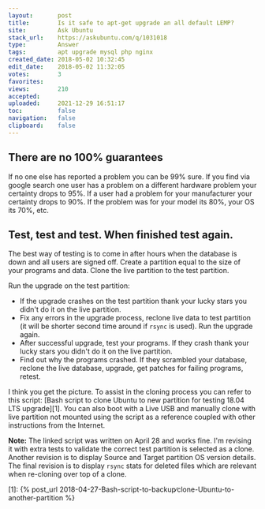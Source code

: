 ```yaml
---
layout:       post
title:        Is it safe to apt-get upgrade an all default LEMP?
site:         Ask Ubuntu
stack_url:    https://askubuntu.com/q/1031018
type:         Answer
tags:         apt upgrade mysql php nginx
created_date: 2018-05-02 10:32:45
edit_date:    2018-05-02 11:32:05
votes:        3
favorites:    
views:        210
accepted:     
uploaded:     2021-12-29 16:51:17
toc:          false
navigation:   false
clipboard:    false
---
```


## There are no 100% guarantees

If no one else has reported a problem you can be 99% sure. If you find via google search one user has a problem on a different hardware problem your certainty drops to 95%. If a user had a problem for your manufacturer your certainty drops to 90%. If the problem was for your model its 80%, your OS its 70%, etc.

## Test, test and test. When finished test again.

The best way of testing is to come in after hours when the database is down and all users are signed off. Create a partition equal to the size of your programs and data. Clone the live partition to the test partition.

Run the upgrade on the test partition:

- If the upgrade crashes on the test partition thank your lucky stars you didn't do it on the live partition.
- Fix any errors in the upgrade process, reclone live data to test partition (it will be shorter second time around if `rsync` is used). Run the upgrade again.
- After successful upgrade, test your programs. If they crash thank your lucky stars you didn't do it on the live partition.
- Find out why the programs crashed. If they scrambled your database, reclone the live database, upgrade, get patches for failing programs, retest.

I think you get the picture. To assist in the cloning process you can refer to this script: [Bash script to clone Ubuntu to new partition for testing 18.04 LTS upgrade][1]. You can also boot with a Live USB and manually clone with live partition not mounted using the script as a reference coupled with other instructions from the Internet.

**Note:** The linked script was written on April 28 and works fine. I'm revising it with extra tests to validate the correct test partition is selected as a clone. Another revision is to display Source and Target partition OS version details. The final revision is to display `rsync` stats for deleted files which are relevant when re-cloning over top of a clone.

  [1]: {% post_url 2018-04-27-Bash-script-to-backup∕clone-Ubuntu-to-another-partition %}
